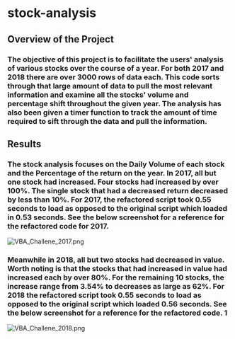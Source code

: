 # stock-analysis

## Overview of the Project

### The objective of this project is to facilitate the users' analysis of various stocks over the course of a year. For both 2017 and 2018 there are over 3000 rows of data each. This code sorts through that large amount of data to pull the most relevant information and examine all the stocks' volume and percentage shift throughout the given year. The analysis has also been given a timer function to track the amount of time required to sift through the data and pull the information.

## Results

### The stock analysis focuses on the Daily Volume of each stock and the Percentage of the return on the year. In 2017, all but one stock had increased. Four stocks had increased by over 100%. The single stock that had a decreased return decreased by less than 10%. For 2017, the refactored script took 0.55 seconds to load as opposed to the original script which loaded in 0.53 seconds. See the below screenshot for a reference for the refactored code for 2017.

![VBA_Challene_2017.png](VBA_Challenge_2017.png)

### Meanwhile in 2018, all but two stocks had decreased in value. Worth noting is that the stocks that had increased in value had increased each by over 80%. For the remaining 10 stocks, the increase range from 3.54% to decreases as large as 62%. For 2018 the refactored script took 0.55 seconds to load as opposed to the original script which loaded 0.56 seconds. See the below screenshot for a reference for the refactored code. 1

![VBA_Challene_2018.png](VBA_Challenge_2018.png)

